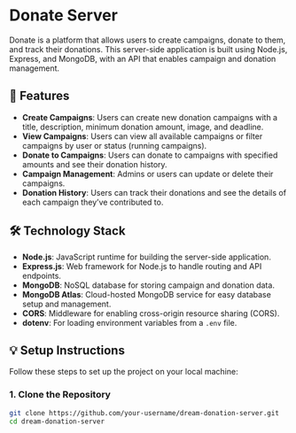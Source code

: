 # Donate Server

Donate is a platform that allows users to create campaigns, donate to them, and track their donations. This server-side application is built using Node.js, Express, and MongoDB, with an API that enables campaign and donation management.

## 🚀 Features

- **Create Campaigns**: Users can create new donation campaigns with a title, description, minimum donation amount, image, and deadline.
- **View Campaigns**: Users can view all available campaigns or filter campaigns by user or status (running campaigns).
- **Donate to Campaigns**: Users can donate to campaigns with specified amounts and see their donation history.
- **Campaign Management**: Admins or users can update or delete their campaigns.
- **Donation History**: Users can track their donations and see the details of each campaign they’ve contributed to.

## 🛠️ Technology Stack

- **Node.js**: JavaScript runtime for building the server-side application.
- **Express.js**: Web framework for Node.js to handle routing and API endpoints.
- **MongoDB**: NoSQL database for storing campaign and donation data.
- **MongoDB Atlas**: Cloud-hosted MongoDB service for easy database setup and management.
- **CORS**: Middleware for enabling cross-origin resource sharing (CORS).
- **dotenv**: For loading environment variables from a `.env` file.

## 💡 Setup Instructions

Follow these steps to set up the project on your local machine:

### 1. Clone the Repository

```bash
git clone https://github.com/your-username/dream-donation-server.git
cd dream-donation-server
